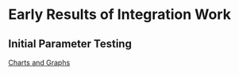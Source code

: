 # Early Results of Integration Work

## Initial Parameter Testing

[Charts and Graphs](https://app.powerbi.com/view?r=eyJrIjoiZmY4NzgwYTQtMzNkZi00ZWU4LTk1NDAtMDA4MGM5NDM4YzZhIiwidCI6ImU3MGJkMWNmLTM0OTEtNGNmNy1iYWYyLTViMWE0N2IzOWY0NCIsImMiOjF9)
